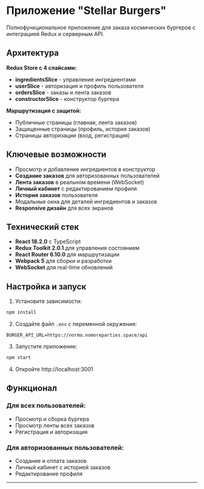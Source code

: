 # Приложение "Stellar Burgers"

Полнофункциональное приложение для заказа космических бургеров с интеграцией Redux и серверным API.

## Архитектура

**Redux Store с 4 слайсами:**
- **ingredientsSlice** - управление ингредиентами
- **userSlice** - авторизация и профиль пользователя  
- **ordersSlice** - заказы и лента заказов
- **constructorSlice** - конструктор бургера

**Маршрутизация с защитой:**
- Публичные страницы (главная, лента заказов)
- Защищенные страницы (профиль, история заказов)
- Страницы авторизации (вход, регистрация)

## Ключевые возможности

- Просмотр и добавление ингредиентов в конструктор
- **Создание заказов** для авторизованных пользователей
- **Лента заказов** в реальном времени (WebSocket)
- **Личный кабинет** с редактированием профиля
- **История заказов** пользователя
- Модальные окна для деталей ингредиентов и заказов
- **Responsive дизайн** для всех экранов

## Технический стек

- **React 18.2.0** с TypeScript
- **Redux Toolkit 2.0.1** для управления состоянием
- **React Router 6.10.0** для маршрутизации
- **Webpack 5** для сборки и разработки
- **WebSocket** для real-time обновлений

## Настройка и запуск

1. Установите зависимости:
```bash
npm install
```

2. Создайте файл `.env` с переменной окружения:
```
BURGER_API_URL=https://norma.nomoreparties.space/api
```

3. Запустите приложение:
```bash
npm start
```

4. Откройте http://localhost:3001

## Функционал

### Для всех пользователей:
- Просмотр и сборка бургера
- Просмотр ленты всех заказов
- Регистрация и авторизация

### Для авторизованных пользователей:
- Создание и оплата заказов
- Личный кабинет с историей заказов
- Редактирование профиля

---

